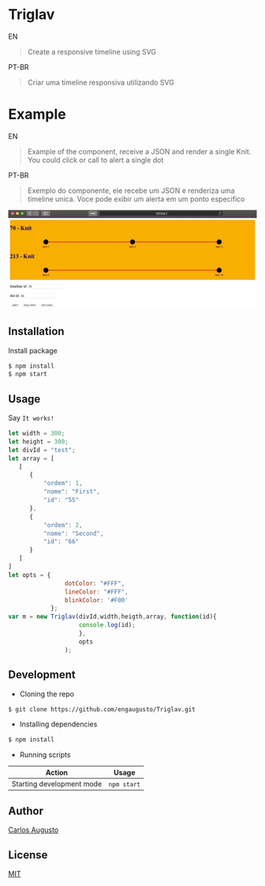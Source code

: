 # Triglav

EN
> Create a responsive timeline using SVG

PT-BR
> Criar uma timeline responsiva utilizando SVG


# Example

EN
>Example of the component, receive a JSON and render a single Knit. You could click or call to alert a single dot

PT-BR
>Exemplo do componente, ele recebe um JSON e renderiza uma timeline unica. Voce pode exibir um alerta em um ponto especifico

![Alt Text]( https://raw.githubusercontent.com/engaugusto/tiglav/master/imgs/2.gif)

## Installation

Install package

```bash
$ npm install
$ npm start
```

## Usage

Say `It works!`

```js
let width = 300;
let height = 300;
let divId = "test";
let array = [
   [
      {
          "ordem": 1,
          "nome": "First",
          "id": "55"
      },
      {
          "ordem": 2,
          "nome": "Second",
          "id": "66"
      }
   ]
]
let opts = {
                dotColor: "#FFF",
                lineColor: "#FFF",
                blinkColor: '#F00'
            };
var m = new Triglav(divId,width,heigth,array, function(id){
                    console.log(id);
                    },
                    opts 
                );
```

## Development

- Cloning the repo

```bash
$ git clone https://github.com/engaugusto/Triglav.git
```

- Installing dependencies

```bash
$ npm install
```

- Running scripts

| Action                                   | Usage               |
| ---------------------------------------- | ------------------- |
| Starting development mode                | `npm start`         |

## Author

[Carlos Augusto](https://twitter.com/engaugusto)

## License

[MIT](https://github.com/engaugusto/Triglav/blob/master/LICENSE)

[license-url]: https://opensource.org/licenses/MIT
